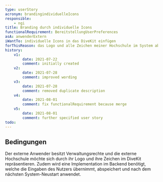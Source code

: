 ```yaml
---
type: userStory
acronym: brandingindividuelleIcons
responsible:
    - ngi
title: Branding durch individuelle Icons
functionalRequirement: BereitstellungUserPreferences
asA: anwenderExtern
iWantTo: individuelle Icons in das DiveKit einfügen
forThisReason: das Logo und alle Zeichen meiner Hochschule im System abgebildet werden können
history:
    v1:
        date: 2021-07-22
        comment: initially created
    v2:
        date: 2021-07-28
        comment: improved wording
    v3:
        date: 2021-07-28
        comment: removed duplicate description
    v4:
        date: 2021-08-01
        comment: fix functionalRequirement because merge
    v5:
        date: 2021-08-01
        comment: further specified user story
todo: 
---
```


## Bedingungen
Der externe Anwender besitzt Verwaltungsrechte und die externe Hochschule möchte sich durch ihr Logo und ihre Zeichen im DiveKit repräsentieren. Zudem wird eine Implementation im Backend benötigt, welche die Eingaben des Nutzers übernimmt, abspeichert und nach dem nächsten System-Neustart anwendet.
